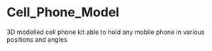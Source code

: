# Cell_Phone_Model
3D modelled cell phone kit able to hold any mobile phone in various positions and angles
